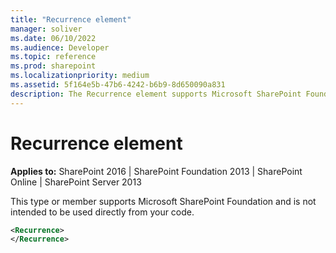 ```yaml
---
title: "Recurrence element"
manager: soliver
ms.date: 06/10/2022
ms.audience: Developer
ms.topic: reference
ms.prod: sharepoint
ms.localizationpriority: medium
ms.assetid: 5f164e5b-47b6-4242-b6b9-8d650090a831
description: The Recurrence element supports Microsoft SharePoint Foundation and is not intended to be used directly from your code.
---
```


# Recurrence element

**Applies to:** SharePoint 2016 | SharePoint Foundation 2013 | SharePoint Online | SharePoint Server 2013
  
This type or member supports Microsoft SharePoint Foundation and is not intended to be used directly from your code.
  
```XML
<Recurrence>
</Recurrence>
```


